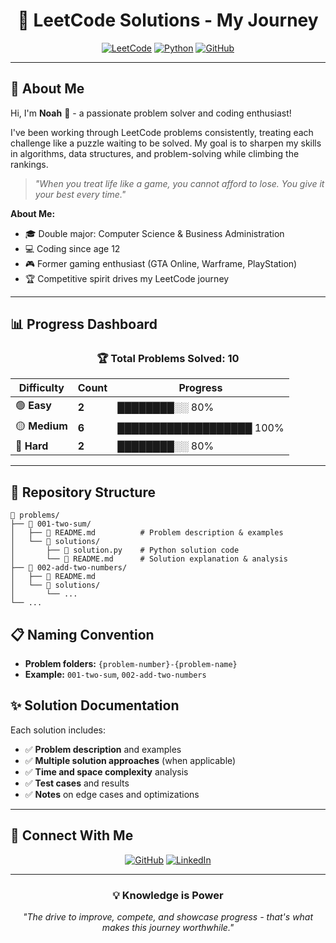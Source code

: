 <div align="center">

# 🚀 LeetCode Solutions - My Journey

[![LeetCode](https://img.shields.io/badge/LeetCode-000000?style=for-the-badge&logo=LeetCode&logoColor=#d16c06)](https://leetcode.com/)
[![Python](https://img.shields.io/badge/Python-3776AB?style=for-the-badge&logo=python&logoColor=white)](https://python.org/)
[![GitHub](https://img.shields.io/badge/GitHub-100000?style=for-the-badge&logo=github&logoColor=white)](https://github.com/noahkhomer18)

</div>

---

## 🎯 About Me

Hi, I'm **Noah** 👋 - a passionate problem solver and coding enthusiast!

I've been working through LeetCode problems consistently, treating each challenge like a puzzle waiting to be solved. My goal is to sharpen my skills in algorithms, data structures, and problem-solving while climbing the rankings.

> *"When you treat life like a game, you cannot afford to lose. You give it your best every time."*

**About Me:**
- 🎓 Double major: Computer Science & Business Administration
- 💻 Coding since age 12
- 🎮 Former gaming enthusiast (GTA Online, Warframe, PlayStation)
- 🏆 Competitive spirit drives my LeetCode journey

---

## 📊 Progress Dashboard

<div align="center">

### 🏆 **Total Problems Solved: 10**

| Difficulty | Count | Progress |
|------------|-------|----------|
| 🟢 **Easy** | **2** | ████████░░ 80% |
| 🟡 **Medium** | **6** | ███████████████████ 100% |
| 🔴 **Hard** | **2** | ████████░░ 80% |

</div>

---

## 🎨 Repository Structure

```
📁 problems/
├── 📁 001-two-sum/
│   ├── 📄 README.md          # Problem description & examples
│   └── 📁 solutions/
│       ├── 🐍 solution.py    # Python solution code
│       └── 📄 README.md      # Solution explanation & analysis
├── 📁 002-add-two-numbers/
│   ├── 📄 README.md
│   └── 📁 solutions/
│       └── ...
└── ...
```

## 📋 Naming Convention

- **Problem folders:** `{problem-number}-{problem-name}`
- **Example:** `001-two-sum`, `002-add-two-numbers`

## ✨ Solution Documentation

Each solution includes:
- ✅ **Problem description** and examples
- ✅ **Multiple solution approaches** (when applicable)
- ✅ **Time and space complexity** analysis
- ✅ **Test cases** and results
- ✅ **Notes** on edge cases and optimizations

---

## 🔗 Connect With Me

<div align="center">

[![GitHub](https://img.shields.io/badge/GitHub-@noahkhomer18-181717?style=for-the-badge&logo=github)](https://github.com/noahkhomer18)
[![LinkedIn](https://img.shields.io/badge/LinkedIn-noahkhomer18-0077B5?style=for-the-badge&logo=linkedin)](https://www.linkedin.com/in/noahkhomer18)

</div>

---

<div align="center">

### 💡 **Knowledge is Power**

*"The drive to improve, compete, and showcase progress - that's what makes this journey worthwhile."*

</div>